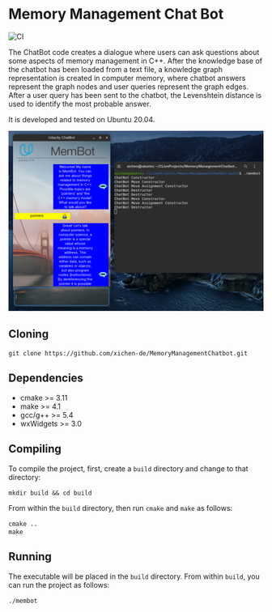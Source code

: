 # Memory Management Chat Bot

![CI](https://github.com/xichen-de/MemoryManagementChatbot/actions/workflows/docker.yml/badge.svg)

The ChatBot code creates a dialogue where users can ask questions about some aspects of memory management in C++. After the knowledge base of the chatbot has been loaded from a text file, a knowledge graph representation is created in computer memory, where chatbot answers represent the graph nodes and user queries represent the graph edges. After a user query has been sent to the chatbot, the Levenshtein distance is used to identify the most probable answer.

It is developed and tested on Ubuntu 20.04.

![example](README.assets/example.png)

## Cloning
```
git clone https://github.com/xichen-de/MemoryManagementChatbot.git
``` 

## Dependencies
* cmake >= 3.11
* make >= 4.1
* gcc/g++ >= 5.4
* wxWidgets >= 3.0

## Compiling

To compile the project, first, create a `build` directory and change to that directory:

```
mkdir build && cd build
```

From within the `build` directory, then run `cmake` and `make` as follows:

```
cmake ..
make
```

## Running

The executable will be placed in the `build` directory. From within `build`, you can run the project as follows:

```
./membot
```
